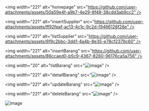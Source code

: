 <img width="221" alt="homepage" src="https://github.com/user-attachments/assets/50a59e4f-a9b7-4e29-8f48-38cdd3ab9cc2" />

<img width="221" alt="insertSupplier" src="https://github.com/user-attachments/assets/ff92feaf-ac13-4c1c-9c2d-f9466128f28e" />

<img width="221" alt="listSupplier" src="https://github.com/user-attachments/assets/6f9c2bbc-3dd1-4a4b-8e35-e78cf2379c60" />

<img width="221" alt="insertBarang" src="https://github.com/user-attachments/assets/86ccaed0-b5c9-4367-8260-96176ca5a756" />

<img width="20" alt="listBarang" src="![image](https://github.com/user-attachments/assets/7b34dc2a-b62f-4284-bc51-425468461dfd)" />

<img width="221" alt="detailBarang" src="![image](https://github.com/user-attachments/assets/dfa60bfa-481e-4efc-8de8-f2500714af26)" />

<img width="221" alt="updateBarang" src="![image](https://github.com/user-attachments/assets/804a2ebf-50a8-45b6-8d0e-73abcff8a063)" />

<img width="221" alt="deleteBarang" src="![image](https://github.com/user-attachments/assets/ca5a2570-8e2e-4be9-a65f-a0e77836939c)" />

![image](https://github.com/user-attachments/assets/50a59e4f-a9b7-4e29-8f48-38cdd3ab9cc2)

